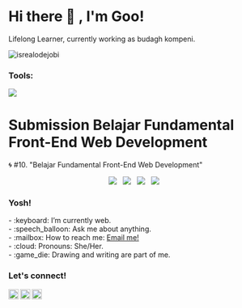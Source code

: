 # <summary><strong>Hi there :wave: , I'm Goo!</strong></summary>
Lifelong Learner, currently working as budagh kompeni.
<p align="left"> <img src="https://komarev.com/ghpvc/?username=goonesmile&label=Profile%20views&color=0e75b6&style=flat" alt="isrealodejobi" />
</p>

### <summary><strong>Tools:</strong></summary>
<p>
    <img src="https://img.shields.io/badge/Text%20Editor-Visual%20Studio%20Code-blue?&logo=visual%20studio%20code&logoColor=blue" />
</p>

# Submission Belajar Fundamental Front-End Web Development
🌀 #10. "Belajar Fundamental Front-End Web Development"

<p align='center'>
  <a href="https://php.org/en/">
    <img src="https://img.shields.io/badge/php-43853D?style=for-the-badge&logo=php&logoColor=white"/></a>&nbsp;&nbsp;
<a href="https://getbootstrap.com/">
    <img src="https://img.shields.io/badge/Bootstrap-563D7C?style=for-the-badge&logo=bootstrap&logoColor=white"/></a>&nbsp;&nbsp;
<a href="https://www.javascript.com/">
    <img src="https://img.shields.io/badge/JavaScript-F7DF1E?style=for-the-badge&logo=javascript&logoColor=black"/></a>&nbsp;&nbsp;
<a href="https://www.css.com/">
    <img src="https://img.shields.io/badge/CSS-239120?&style=for-the-badge&logo=css3&logoColor=white"/></a>&nbsp;&nbsp;
</p>
        
### <summary><strong>Yosh!</strong></summary>
<p>
    - :keyboard: I’m currently web. </br>
    - :speech_balloon: Ask me about anything.</br>
    - :mailbox: How to reach me: <a href="mailto:febrianto078@gmail.com">Email me!</a>  </br>
    - :cloud: Pronouns: She/Her. </br>
    - :game_die: Drawing and writing are part of me. </br>
<p>
 
### <summary><strong>Let's connect!</strong></summary>
<a href="https://twitter.com/febrianto969">
  <img align="left" alt="Goo's Twitter" width="20px" src="https://simpleicons.now.sh/twitter/495f7e" />
</a>
<a href="https://www.instagram.com/febrianto078.id/">
  <img align="left" alt="Goo's Instagram" width="20px" src="https://simpleicons.now.sh/instagram/495f7e" />
</a>
<a href="https://www.linkedin.com/febrianto078-id/">
  <img align="left" alt="Goo's Blog" width="20px" src="https://simpleicons.now.sh/linkedin/495f7e" />
</a>
